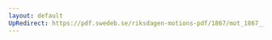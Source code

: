 ```yaml
---
layout: default
UpRedirect: https://pdf.swedeb.se/riksdagen-motions-pdf/1867/mot_1867__fk__00073/mot_1867__fk__00073_001.pdf
---
```


